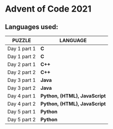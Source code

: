 # Advent of Code 2021
## Languages used:
|       PUZZLE    |LANGUAGE                      |
|-----------------|------------------------------|
|Day 1 part 1     |**C**                         |
|Day 1 part 2     |**C**                         |
|Day 2 part 1	  |**C++**                       |
|Day 2 part 2	  |**C++**                       |
|Day 3 part 1     |**Java**                      |
|Day 3 part 2     |**Java**                      |
|Day 4 part 1     |**Python, (HTML), JavaScript**|
|Day 4 part 2     |**Python, (HTML), JavaScript**|
|Day 5 part 1     |**Python**                    |
|Day 5 part 2     |**Python**                    |
